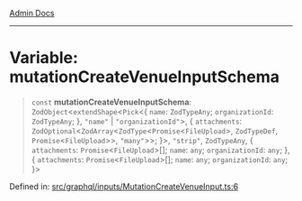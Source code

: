 [Admin Docs](/)

***

# Variable: mutationCreateVenueInputSchema

> `const` **mutationCreateVenueInputSchema**: `ZodObject`\<`extendShape`\<`Pick`\<\{ `name`: `ZodTypeAny`; `organizationId`: `ZodTypeAny`; \}, `"name"` \| `"organizationId"`\>, \{ `attachments`: `ZodOptional`\<`ZodArray`\<`ZodType`\<`Promise`\<`FileUpload`\>, `ZodTypeDef`, `Promise`\<`FileUpload`\>\>, `"many"`\>\>; \}\>, `"strip"`, `ZodTypeAny`, \{ `attachments`: `Promise`\<`FileUpload`\>[]; `name`: `any`; `organizationId`: `any`; \}, \{ `attachments`: `Promise`\<`FileUpload`\>[]; `name`: `any`; `organizationId`: `any`; \}\>

Defined in: [src/graphql/inputs/MutationCreateVenueInput.ts:6](https://github.com/PalisadoesFoundation/talawa-api/blob/4f56a5331bd7a5f784e82913103662f37b427f3e/src/graphql/inputs/MutationCreateVenueInput.ts#L6)
